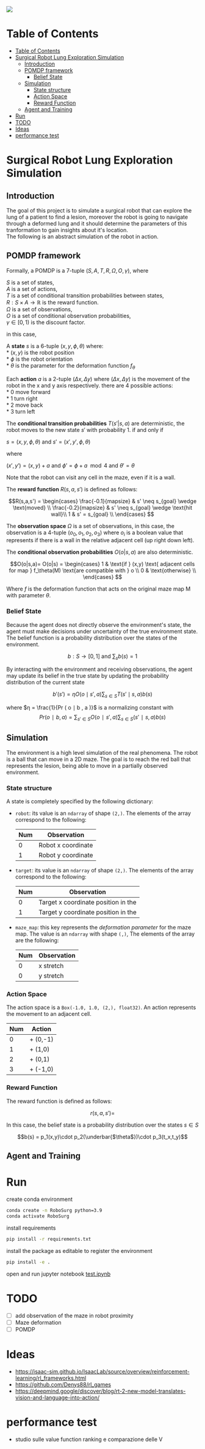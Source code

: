 

![](https://github.com/flaccagora/RoboSurgery/blob/main/gif.gif)

# Table of Contents
- [Table of Contents](#table-of-contents)
- [Surgical Robot Lung Exploration Simulation](#surgical-robot-lung-exploration-simulation)
  - [Introduction](#introduction)
  - [POMDP framework](#pomdp-framework)
    - [Belief State](#belief-state)
  - [Simulation](#simulation)
    - [State structure](#state-structure)
    - [Action Space](#action-space)
    - [Reward Function](#reward-function)
  - [Agent and Training](#agent-and-training)
- [Run](#run)
- [TODO](#todo)
- [Ideas](#ideas)
- [performance test](#performance-test)

# Surgical Robot Lung Exploration Simulation

## Introduction
The goal of this project is to simulate a surgical robot that can explore the lung of a patient to find a lesion, moreover the robot is going to navigate through a deformed lung and it should determine the parameters of this tranformation to gain insights about it's location.
\
The following is an abstract simulation of the robot in action.

## POMDP framework

Formally, a POMDP is a 7-tuple $(S,A,T,R,\Omega,O,\gamma)$, where

  $S$ is a set of states, \
  $A$ is a set of actions, \
  $T$ is a set of conditional transition probabilities between states, \
  $R: S\times A \rightarrow \mathbb{R}$  is the reward function. \
  $\Omega$ is a set of observations, \
  $O$ is a set of conditional observation probabilities, \
  $\gamma \in [0,1)$ is the discount factor.

in this case, 

A **state** $s$ is a 6-tuple $(x,y,\phi,\theta)$ where: \
    * $(x,y)$ is the robot position \
    * $\phi$ is the robot orientation \
    * $\theta$ is the parameter for the deformation function $f_{\theta}$
  
Each **action** $a$ is a 2-tuple $(\Delta x, \Delta y)$ where $(\Delta x, \Delta y)$ is the movement of the robot in the x and y axis respectively. there are 4 possible actions: \
    * 0 move forward \
    * 1 turn right \
    * 2 move back \
    * 3 turn left

The **conditional transition probabilities** $T(s' | s, a)$ are deterministic, the robot moves to the new state $s'$ with probability 1. if and only if 

$s = (x,y,\phi,\theta)$ and $s'=(x',y',\phi,\theta)$

where

$(x',y') = (x,y) + a$ and $\phi' = \phi + a \mod 4$ and $\theta' = \theta$

Note that the robot can visit any cell in the maze, even if it is a wall.

The **reward function** $R(s,a,s')$ is defined as follows:


 $$R(s,a,s') = 
    \begin{cases}
    \frac{-0.1}{mapsize} &   s' \neq s_{goal} \wedge \text{moved} \\ 
    \frac{-0.2}{mapsize} &   s' \neq s_{goal}  \wedge \text{hit wall}\\
    1 &   s' = s_{goal} \\
    \end{cases}    
$$

The **observation space** $\Omega$ is a set of observations, in this case, the observation is a 4-tuple $(o_0,o_1,o_2,o_3)$ where $o_i$ is a boolean value that represents if there is a wall in the relative adjacent cell (up right down left).



The **conditional observation probabilities** $O(o|s,a)$ are also deterministic.


$$O(o|s,a)= O(o|s) = 
\begin{cases}
    1 &   \text{if } (x,y) \text{ adjacent cells for map } f_\theta(M) \text{are compatible with } o \\
    0 &   \text{otherwise} \\
\end{cases}
$$

Where $f$ is the deformation function that acts on the original maze map M with parameter $\theta$.

### Belief State

Because the agent does not directly observe the environment's state, the agent must make decisions under uncertainty of the true environment state. The belief function is a probability distribution over the states of the environment.

$$b : S \rightarrow [0,1] \text{ and } \sum_s b(s) = 1  $$

By interacting with the environment and receiving observations, the agent may update its belief in the true state by updating the probability distribution of the current state

$$ b'(s')=\eta O(o\mid s',a)\sum _{s\in S}T(s'\mid s,a)b(s)$$

where $η = \frac{1}{Pr ( o ∣ b , a )}$ is a normalizing constant with 
$$Pr ( o ∣ b , a ) = \sum_{s'\in S} O ( o ∣ s' , a ) \sum_{s \in S}( s'∣s,a)b(s)$$

## Simulation

The environment is a high level simulation of the real phenomena. The robot is a ball that can move in a 2D maze. The goal is to reach the red ball that represents the lesion, being able to move in a partially observed environment.  

### State structure

A state is completely specified by the following dictionary:

* `robot`: its value is an `ndarray` of shape `(2,)`. The elements of the array correspond to the following:

    | Num | Observation         |
    |-----|-------------------- |
    | 0   | Robot x coordinate  |
    | 1   | Robot y coordinate  |


* `target`: its value is an `ndarray` of shape `(2,)`. The elements of the array correspond to the following:

    | Num | Observation                                  |
    |-----|----------------------------------------------|
    | 0   | Target x coordinate position in the  |
    | 1   | Target y coordinate position in the  |


* `maze_map`: this key represents the *deformation parameter* for the maze map. The value is an `ndarray` with shape `(,)`, The elements of the array are the following:

    | Num | Observation |
    |-----|-------------|
    | 0   | x stretch    |
    | 0   | y stretch   |


### Action Space

The action space is a `Box(-1.0, 1.0, (2,), float32)`. An action represents the movement to an adjacent cell.

| Num | Action                          |  
| --- | --------------------------------|
| 0   | + (0,-1)                        |  
| 1   | + (1,0)                         |  
| 2   | + (0,1)                         |  
| 3   | + (-1,0)                        |  


### Reward Function

The reward function is defined as follows:

$$r(s, a, s') = $$



In this case, the belief state is a probability distribution over the states $s \in S$

$$b(s) = p_1(x,y)\cdot p_2(\underbar{$\theta$})\cdot p_3(t_x,t_y)$$




## Agent and Training


# Run

create conda environment
```bash
conda create -n RoboSurg python=3.9
conda activate RoboSurg
```
install requirements
```bash
pip install -r requirements.txt
```
install the package as editable to register the environment
```bash
pip install -e .
```

open and run jupyter notebook [test.ipynb](./test.ipynb)

# TODO
- [ ] add observation of the maze in robot proximity
- [ ] Maze deformation
- [ ] POMDP

# Ideas
- https://isaac-sim.github.io/IsaacLab/source/overview/reinforcement-learning/rl_frameworks.html
- https://github.com/Denys88/rl_games
- https://deepmind.google/discover/blog/rt-2-new-model-translates-vision-and-language-into-action/

# performance test

- studio sulle value function ranking e comparazione delle V 